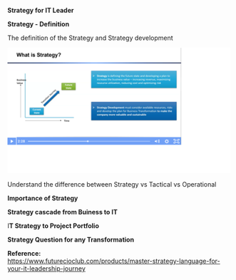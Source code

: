 <b>Strategy for IT Leader</b><br>

<b>Strategy - Definition</b><br>

The definition of the Strategy and Strategy development<br>

<img src="https://github.com/rjanapa/rjanapa/blob/main/Strategy.png" width="500" length="500"> <br>

Understand the difference between Strategy vs Tactical vs Operational<br>

<b>Importance of Strategy</b><br>

<b>Strategy cascade from Buiness to IT</b><br>

I<b>T Strategy to Project Portfolio</b><br>

<b>Strategy Question for any Transformation</b><br>

<b>Reference:</b><br> https://www.futurecioclub.com/products/master-strategy-language-for-your-it-leadership-journey

